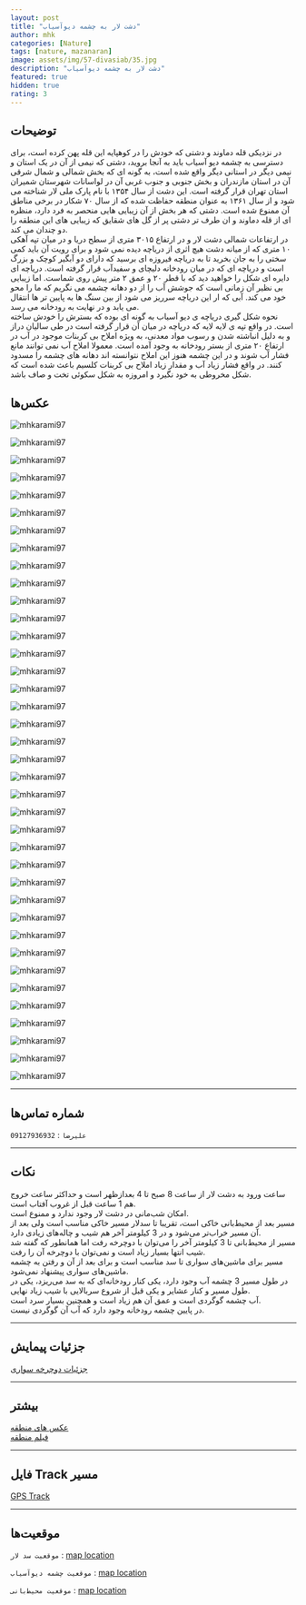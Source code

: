 ```yaml
---
layout: post
title: "دشت لار به چشمه دیو‌آسیاب"
author: mhk
categories: [Nature]
tags: [nature, mazanaran]
image: assets/img/57-divasiab/35.jpg
description: "دشت لار به چشمه دیو‌آسیاب"
featured: true
hidden: true
rating: 3
---
```


## توضیحات
در نزدیکی قله دماوند و دشتی که خودش را در کوهپایه این قله پهن کرده است، برای دسترسی به چشمه دیو آسیاب باید به آنجا بروید، دشتی که نیمی از آن در یک استان و نیمی دیگر در استانی دیگر واقع شده است، به گونه ای که بخش شمالی و شمال شرقی آن در استان مازندران و بخش جنوبی و جنوب غربی آن در لواسانات شهرستان شمیران استان تهران قرار گرفته است. این دشت از سال ۱۳۵۴ با نام پارک ملی لار شناخته می شود و از سال ۱۳۶۱ به عنوان منطقه حفاظت شده که از سال ۷۰ شکار در برخی مناطق آن ممنوع شده است. دشتی که هر بخش از آن زیبایی هایی منحصر به فرد دارد، منظره ای از قله دماوند و ان طرف تر دشتی پر از گل های شقایق که زیبایی های این منطقه را دو چندان می کند.  
در ارتفاعات شمالی دشت لار و در ارتفاع ۳۰۱۵ متری از سطح دریا و در میان تپه آهکی ۱۰ متری که از میانه دشت هیچ اثری از دریاچه دیده نمی شود و برای رویت آن باید کمی سختی را به جان بخرید تا به دریاچه فیروزه ای برسید که دارای دو آبگیر کوچک و بزرگ است و دریاچه ای که در میان رودخانه دلیچای و سفیدآب قرار گرفته است. دریاچه ای دایره ای شکل را خواهید دید که با قطر ۲۰ و عمق ۲ متر پیش روی شماست. اما زیبایی بی نظیر آن زمانی است که جوشش آب را از دو دهانه چشمه می نگریم که ما را محو خود می کند. آبی که ار این دریاچه سرریز می شود از بین سنگ ها به پایین تر ها انتقال می یابد و در نهایت به رودخانه می رسد.  
نحوه شکل گیری دریاچه ی دیو آسیاب به گونه ای بوده که بسترش را خودش ساخته است. در واقع تپه ی لایه لایه که دریاچه در میان آن قرار گرفته است در طی سالیان دراز و به دلیل انباشته شدن و رسوب مواد معدنی، به ویژه املاح بی کربنات موجود در آب در ارتفاع ۲۰ متری از بستر رودخانه به وجود آمده است. معمولا املاح آب نمی توانند مانع فشار آب شوند و در این چشمه هنوز این املاح نتوانسته اند دهانه های چشمه را مسدود کنند. در واقع فشار زیاد آب و مقدار زیاد املاح بی کربنات کلسیم باعث شده است که شکل مخروطی به خود نگیرد و امروزه به شکل سکوئی تخت و صاف باشد.  

## عکس‌ها

![mhkarami97](/assets/img/57-divasiab/01.jpg)  

![mhkarami97](/assets/img/57-divasiab/02.jpg)  

![mhkarami97](/assets/img/57-divasiab/03.jpg)  

![mhkarami97](/assets/img/57-divasiab/04.jpg)  

![mhkarami97](/assets/img/57-divasiab/05.jpg)  

![mhkarami97](/assets/img/57-divasiab/06.jpg)  

![mhkarami97](/assets/img/57-divasiab/07.jpg)  

![mhkarami97](/assets/img/57-divasiab/08.jpg)  

![mhkarami97](/assets/img/57-divasiab/09.jpg)  

![mhkarami97](/assets/img/57-divasiab/10.jpg)  

![mhkarami97](/assets/img/57-divasiab/11.jpg)  

![mhkarami97](/assets/img/57-divasiab/12.jpg)  

![mhkarami97](/assets/img/57-divasiab/13.jpg)  

![mhkarami97](/assets/img/57-divasiab/14.jpg)  

![mhkarami97](/assets/img/57-divasiab/15.jpg)  

![mhkarami97](/assets/img/57-divasiab/16.jpg)  

![mhkarami97](/assets/img/57-divasiab/17.jpg)  

![mhkarami97](/assets/img/57-divasiab/18.jpg)  

![mhkarami97](/assets/img/57-divasiab/19.jpg)  

![mhkarami97](/assets/img/57-divasiab/20.jpg)  

![mhkarami97](/assets/img/57-divasiab/21.jpg)  

![mhkarami97](/assets/img/57-divasiab/22.jpg)  

![mhkarami97](/assets/img/57-divasiab/23.jpg)  

![mhkarami97](/assets/img/57-divasiab/24.jpg)  

![mhkarami97](/assets/img/57-divasiab/25.jpg)  

![mhkarami97](/assets/img/57-divasiab/26.jpg)  

![mhkarami97](/assets/img/57-divasiab/27.jpg)  

![mhkarami97](/assets/img/57-divasiab/28.jpg)  

![mhkarami97](/assets/img/57-divasiab/29.jpg)  

![mhkarami97](/assets/img/57-divasiab/30.jpg)  

![mhkarami97](/assets/img/57-divasiab/31.jpg)  

![mhkarami97](/assets/img/57-divasiab/32.jpg)  

![mhkarami97](/assets/img/57-divasiab/33.jpg)  

![mhkarami97](/assets/img/57-divasiab/34.jpg)  

![mhkarami97](/assets/img/57-divasiab/35.jpg)  

![mhkarami97](/assets/img/57-divasiab/36.jpg)  

![mhkarami97](/assets/img/57-divasiab/37.jpg)  

![mhkarami97](/assets/img/57-divasiab/38.jpg)  

---

## شماره تماس‌ها
`علیرضا` : `09127936932`

---

## نکات
ساعت ورود به دشت لار از ساعت 8 صبح تا 4 بعدازظهر است و حداکثر ساعت خروج هم 1 ساعت قبل از غروب آفتاب است.  
امکان شب‌مانی در دشت لار وجود ندارد و ممنوع است.  
مسیر بعد از محیط‌بانی خاکی است، تقریبا تا سدلار مسیر خاکی مناسب است ولی بعد از آن مسیر خراب‌تر می‌شود و در 3 کیلومتر آخر هم شیب و چاله‌های زیادی دارد.  
مسیر از محیط‌بانی تا 3 کیلومتر آخر را می‌توان با دوچرخه رفت اما همانطور که گفته شد شیب انتها بسیار زیاد است و نمی‌توان با دوچرخه آن را رفت.  
مسیر برای ماشین‌های سواری تا سد مناسب است و برای بعد از آن و رفتن به چشمه ماشین‌های سواری پیشنهاد نمی‌شود.  
در طول مسیر 3 چشمه آب وجود دارد، یکی کنار رودخانه‌ای که به سد می‌ریزد، یکی در طول مسیر و کنار عشایر و یکی قبل از شروع سربالایی با شیب زیاد نهایی.  
آب چشمه گوگردی است و عمق آن هم زیاد است و همچنین بسیار سرد است.  
در پایین چشمه رودخانه وجود دارد که آب آن گوگردی نیست.  

---

## جزئیات پیمایش
[جزئیات دوچرخه سواری](/assets/img/57-divasiab/39.jpg)  

---

## بیشتر
[عکس های منطقه](https://www.instagram.com/p/CffuiVijnz2/)  
[فیلم منطقه]()  

---

## فایل Track مسیر
[GPS Track](/assets/img/57-divasiab/01.gpx)  

---

## موقعیت‌ها
`موقعیت سد لار` : [map location](https://www.google.com/maps/place/%D8%B6%D9%84%D8%B9+%D8%B4%D9%85%D8%A7%D9%84%DB%8C+%D8%AF%D8%B1%DB%8C%D8%A7%DA%86%D9%87+%D8%B3%D8%AF+%D9%84%D8%A7%D8%B1%E2%80%AD/@35.9084545,51.9510772,15z/data=!4m13!1m7!3m6!1s0x3f8e2e1457e1f0f1:0xb2ff026c19908ccd!2z2K_ZitmIINii2LPZitin2Kg!3b1!8m2!3d35.9837536!4d51.9189405!3m4!1s0x3f8e2b4e6450242b:0x3c85048a49166f0d!8m2!3d35.9039976!4d51.9603837)  

`موقعیت چشمه دیو‌آسیاب` : [map location](https://www.google.com/maps/place/%D8%AF%D9%8A%D9%88+%D8%A2%D8%B3%D9%8A%D8%A7%D8%A8%E2%80%AD/data=!4m2!3m1!1s0x3f8e2e1457e1f0f1:0xb2ff026c19908ccd?sa=X&ved=2ahUKEwiKmMn-qtn4AhVvXvEDHXJ3CBkQ8gF6BQiXARAB)  

`موقعیت محیط‌بانی` : [map location](https://www.google.com/maps/place/%D9%85%D8%AD%DB%8C%D8%B7+%D8%A8%D8%A7%D9%86%DB%8C+%D8%AF%D9%84%DA%86%D8%A7%DB%8C%DB%8C%E2%80%AD/@35.9013766,51.9948611,15.26z/data=!4m13!1m7!3m6!1s0x3f8e2e1457e1f0f1:0xb2ff026c19908ccd!2z2K_ZitmIINii2LPZitin2Kg!3b1!8m2!3d35.9837536!4d51.9189405!3m4!1s0x3f8e2abbdc87c24d:0xf0c57186b6da8a8!8m2!3d35.8970945!4d52.0072715)  